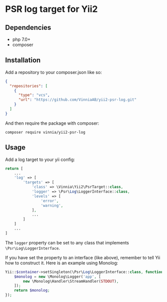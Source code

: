 # PSR log target for Yii2

## Dependencies
- php 7.0+
- composer

## Installation
Add a repository to your composer.json like so:

```json
{
  "repositories": [
    {
      "type": "vcs",
      "url": "https://github.com/VinniaAB/yii2-psr-log.git"
    }
  ]
}
```

And then require the package with composer:

```shell
composer require vinnia/yii2-psr-log
```

## Usage

Add a log target to your yii config:
```php
return [
    ...
    'log' => [
        'targets' => [
            'class' => \Vinnia\Yii2\PsrTarget::class,
            'logger' => \Psr\Log\LoggerInterface::class,
            'levels' => [
                'error',
                'warning',
            ],
            ...
        ]
    ]
    ...
]
```

The `logger` property can be set to any class that implements `\Psr\Log\LoggerInterface`.

If you have set the property to an interface (like above), remember to tell Yii how to construct it. Here is an example using Monolog:
```php
Yii::$container->setSingleton(\Psr\Log\LoggerInterface::class, function() {
    $monolog = new \Monolog\Logger('app', [
        new \Monolog\Handler\StreamHandler(STDOUT),
    ]);
    return $monolog;
});
```
